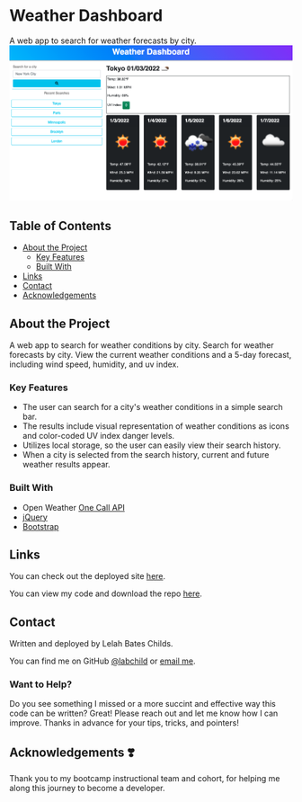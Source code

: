 # Weather Dashboard
A web app to search for weather forecasts by city.
![weather-dashboard-preview](./assets/images/weather-dashboard-preview.png)

## Table of Contents
* [About the Project](#abouttheproject)
    * [Key Features](#keyfeatures)
    * [Built With](#builtwith)
* [Links](#links)
* [Contact](#contact)
* [Acknowledgements](#acknowledgements)


## About the Project
A web app to search for weather conditions by city. Search for weather forecasts by city. View the current weather conditions and a 5-day forecast, including wind speed, humidity, and uv index.

### Key Features
* The user can search for a city's weather conditions in a simple search bar.
* The results include visual representation of weather conditions as icons and color-coded UV index danger levels.
* Utilizes local storage, so the user can easily view their search history.
* When a city is selected from the search history, current and future weather results appear.

### Built With
* Open Weather [One Call API](https://openweathermap.org/api/one-call-api)
* [jQuery](https://jquery.com/)
* [Bootstrap](https://getbootstrap.com/)

## Links
You can check out the deployed site [here](https://labchild.github.io/weather-dashboard/).

You can view my code and download the repo [here](https://github.com/labchild/weather-dashboard).

## Contact
Written and deployed by Lelah Bates Childs.

You can find me on GitHub [@labchild](https://github.com/labchild) or [email me](mailto:labchilds@gmail.com).

### Want to Help?
Do you see something I missed or a more succint and effective way this code can be written? Great! Please reach out and let me know how I can improve. Thanks in advance for your tips, tricks, and pointers!

## Acknowledgements ❣️
Thank you to my bootcamp instructional team and cohort, for helping me along this journey to become a developer.

